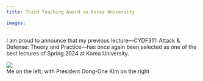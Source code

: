 ```yaml
---
title: Third Teaching Award in Korea University

images:
---
```


I am proud to announce that my previous lecture—CYDF311: Attack & Defense: Theory and Practice—has once again been selected as one of the best lectures of Spring 2024 at Korea University.

<!--more-->

<div class="card mb-3">
    <img class="card-img-top" src="/rsrc/image/2024-12-04-TeachingAward.png"/>
    <div class="card-body bg-light">
        <div class="card-text">
            Me on the left, with President Dong-One Kim on the right
        </div>
    </div>
</div>
